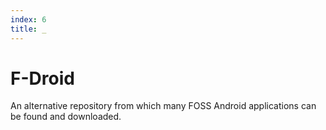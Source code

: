 ```yaml
---
index: 6
title: _
---
```

# F-Droid

An alternative repository from which many FOSS Android applications can be found and downloaded.